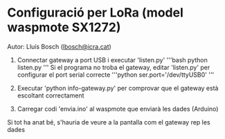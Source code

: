 # Configuració per LoRa (model waspmote SX1272)
Autor: Lluís Bosch (lbosch@icra.cat)

1. Connectar gateway a port USB i executar 'listen.py'
  '''bash
    python listen.py
  '''
  Si el programa no troba el gateway, editar 'listen.py' per configurar el port serial correcte
  '''python
    ser.port='/dev/ttyUSB0'
  '''

2. Executar 'python info-gateway.py' per comprovar que el gateway està escoltant correctament

3. Carregar codi 'envia.ino' al waspmote que enviarà les dades (Arduino)

Si tot ha anat bé, s'hauria de veure a la pantalla com el gateway rep les dades
